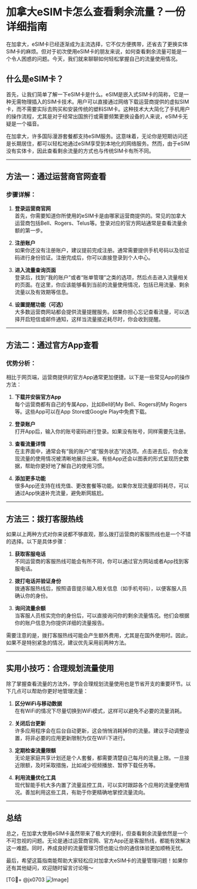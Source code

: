 # 加拿大eSIM卡怎么查看剩余流量？一份详细指南

在加拿大，eSIM卡已经逐渐成为主流选择，它不仅方便携带，还省去了更换实体SIM卡的麻烦。但对于初次使用eSIM卡的朋友来说，如何查看剩余流量可能是一个令人困惑的问题。今天，我们就来聊聊如何轻松掌握自己的流量使用情况。

## 什么是eSIM卡？

首先，让我们简单了解一下eSIM卡是什么。eSIM是嵌入式SIM卡的简称，它是一种无需物理插入的SIM卡技术。用户可以直接通过网络下载运营商提供的虚拟SIM卡，而不需要实际去购买和安装传统的塑料SIM卡。这种技术大大简化了手机用户的操作流程，尤其是对于经常出国旅行或需要频繁更换设备的人来说，eSIM卡无疑是一个福音。

在加拿大，许多国际漫游套餐都支持eSIM服务。这意味着，无论你是短期访问还是长期居住，都可以轻松地通过eSIM享受到本地化的网络服务。然而，由于eSIM没有实体卡，因此查看剩余流量的方式也与传统SIM卡有所不同。

---

## 方法一：通过运营商官网查看

### 步骤详解：

1. **登录运营商官网**  
   首先，你需要知道你所使用的eSIM卡是由哪家运营商提供的。常见的加拿大运营商包括Bell、Rogers、Telus等。登录对应的官方网站通常是查看流量余额的第一步。

2. **注册账户**  
   如果你还没有注册账户，建议提前完成注册。通常需要提供手机号码以及验证码进行身份验证。注册完成后，你可以直接登录到个人中心。

3. **进入流量查询页面**  
   登录后，找到“我的账户”或者“账单管理”之类的选项，然后点击进入流量相关的页面。在这里，你应该能够看到当前的流量使用情况，包括已用流量、剩余流量以及有效期等信息。

4. **设置提醒功能（可选）**  
   大多数运营商网站都会提供流量提醒服务。如果你担心忘记查看流量，可以选择开启短信或邮件通知，这样当流量接近耗尽时，你会收到提醒。

---

## 方法二：通过官方App查看

### 优势分析：

相比于网页端，运营商提供的官方App通常更加便捷。以下是一些常见App的操作方法：

1. **下载并安装官方App**  
   每个运营商都有自己的专属App，比如Bell的My Bell、Rogers的My Rogers等。这些App可以在App Store或Google Play中免费下载。

2. **登录账户**  
   打开App后，输入你的账号密码进行登录。如果没有账号，同样需要先注册。

3. **查看流量详情**  
   在主界面中，通常会有“我的账户”或“服务状态”的选项。点击进去后，你会发现流量的使用情况被清晰地展示出来。有些App还会以图表的形式呈现历史数据，帮助你更好地了解自己的使用习惯。

4. **添加更多功能**  
   很多App还支持在线充值、更改套餐等功能。如果你发现流量即将耗尽，可以通过App快速补充流量，避免断网尴尬。

---

## 方法三：拨打客服热线

如果以上两种方式对你来说都不够直观，那么拨打运营商的客服热线也是一个不错的选择。以下是具体步骤：

1. **获取客服电话**  
   不同运营商的客服热线可能会有所不同，你可以通过官方网站或者App找到客服电话。

2. **拨打电话并验证身份**  
   拨通客服热线后，按照语音提示输入相关信息（如手机号码），以便客服人员确认你的身份。

3. **询问流量余额**  
   当客服人员核实完你的身份后，可以直接询问你的剩余流量情况。他们会根据你的账户信息为你提供详细的流量报告。

需要注意的是，拨打客服热线可能会产生额外费用，尤其是在国外使用时。因此，如果不是特别紧急的情况，建议优先采用前两种方法。

---

## 实用小技巧：合理规划流量使用

除了掌握查看流量的方法外，学会合理规划流量使用也是节省开支的重要环节。以下几点可以帮助你更好地管理流量：

1. **区分WiFi与移动数据**  
   在有WiFi的情况下尽量切换到WiFi模式，这样可以避免不必要的流量消耗。

2. **关闭后台更新**  
   许多应用程序会在后台自动更新，这会悄悄消耗掉你的流量。建议手动调整设置，将非必要的应用更新限制为仅在WiFi下进行。

3. **定期检查流量限额**  
   无论是家庭共享计划还是个人套餐，都需要清楚自己每月的流量上限。一旦接近限额，及时采取措施，比如减少视频播放、暂停下载任务等。

4. **利用流量优化工具**  
   现代智能手机大多内置了流量监控工具，可以实时跟踪各个应用的流量使用情况。善加利用这些工具，有助于你更精确地掌控流量流向。

---

## 总结

总之，在加拿大使用eSIM卡虽然带来了极大的便利，但查看剩余流量依然是一个不可忽视的问题。无论是通过运营商官网、官方App还是客服热线，都能有效解决这一难题。同时，养成良好的流量管理习惯也能让你的通信体验更加顺畅无忧。

最后，希望这篇指南能帮助大家轻松应对加拿大eSIM卡的流量管理问题！如果你还有其他疑问，欢迎随时留言讨论哦～

[TG💪+ @jx0703 ![Image](https://github.com/user-attachments/assets/dbca1d08-cadb-493c-b0ec-ad6f7a83f270)]